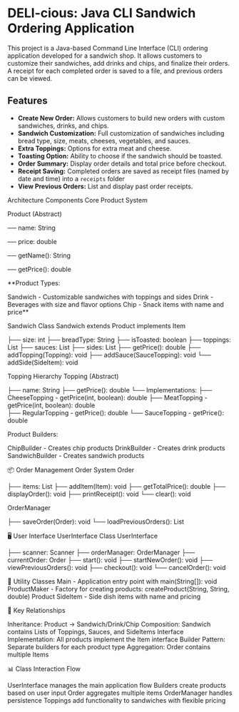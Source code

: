 # DELI-cious: Java CLI Sandwich Ordering Application

This project is a Java-based Command Line Interface (CLI) ordering application developed for a sandwich shop. It allows customers to customize their sandwiches, add drinks and chips, and finalize their orders. A receipt for each completed order is saved to a file, and previous orders can be viewed.

## Features

* **Create New Order:** Allows customers to build new orders with custom sandwiches, drinks, and chips.
* **Sandwich Customization:** Full customization of sandwiches including bread type, size, meats, cheeses, vegetables, and sauces.
* **Extra Toppings:** Options for extra meat and cheese.
* **Toasting Option:** Ability to choose if the sandwich should be toasted.
* **Order Summary:** Display order details and total price before checkout.
* **Receipt Saving:** Completed orders are saved as receipt files (named by date and time) into a `receipts` folder 
* **View Previous Orders:** List and display past order receipts.

Architecture Components
Core Product System

Product (Abstract)

── name: String

── price: double

── getName(): String

── getPrice(): double


**Product Types:

Sandwich - Customizable sandwiches with toppings and sides
Drink - Beverages with size and flavor options
Chip - Snack items with name and price**

Sandwich Class
Sandwich extends Product implements Item

├── size: int
├── breadType: String
├── isToasted: boolean
├── toppings: List<Topping>
├── sauces: List<SauceTopping>
├── sides: List<SideItem>
├── getPrice(): double
├── addTopping(Topping): void
├── addSauce(SauceTopping): void
└── addSide(SideItem): void

Topping Hierarchy
Topping (Abstract)

├── name: String
├── getPrice(): double
└── Implementations:
    ├── CheeseTopping - getPrice(int, boolean): double
    ├── MeatTopping - getPrice(int, boolean): double  
    ├── RegularTopping - getPrice(): double
    └── SauceTopping - getPrice(): double

Product Builders:

ChipBuilder - Creates chip products
DrinkBuilder - Creates drink products
SandwichBuilder - Creates sandwich products

📦 Order Management
Order System
Order

├── items: List<Item>
├── addItem(Item): void
├── getTotalPrice(): double
├── displayOrder(): void
├── printReceipt(): void
└── clear(): void

OrderManager


├── saveOrder(Order): void
└── loadPreviousOrders(): List<String>

🖥️ User Interface
UserInterface Class
UserInterface

├── scanner: Scanner
├── orderManager: OrderManager
├── currentOrder: Order
├── start(): void
├── startNewOrder(): void
├── viewPreviousOrders(): void
├── checkout(): void
└── cancelOrder(): void

🔧 Utility Classes
Main - Application entry point with main(String[]): void
ProductMaker - Factory for creating products: createProduct(String, String, double) Product
SideItem - Side dish items with name and pricing

🔗 Key Relationships

Inheritance: Product → Sandwich/Drink/Chip
Composition: Sandwich contains Lists of Toppings, Sauces, and SideItems
Interface Implementation: All products implement the Item interface
Builder Pattern: Separate builders for each product type
Aggregation: Order contains multiple Items

📊 Class Interaction Flow

UserInterface manages the main application flow
Builders create products based on user input
Order aggregates multiple items
OrderManager handles persistence
Toppings add functionality to sandwiches with flexible pricing
